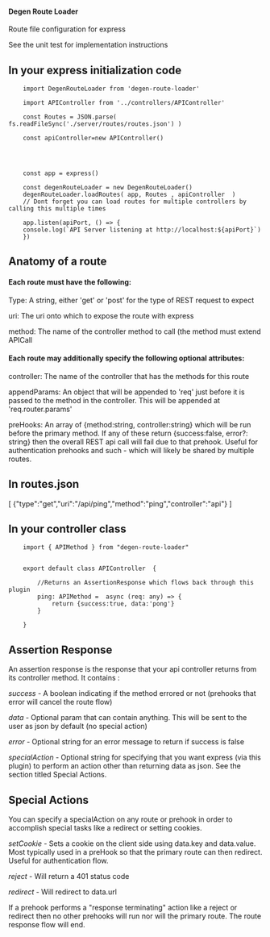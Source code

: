 #### Degen Route Loader

 Route file configuration for express 

 See the unit test for implementation instructions 


## In your express initialization code 



        import DegenRouteLoader from 'degen-route-loader'

        import APIController from '../controllers/APIController'

        const Routes = JSON.parse( fs.readFileSync('./server/routes/routes.json') )

        const apiController=new APIController()
                

       

        const app = express()
 
        const degenRouteLoader = new DegenRouteLoader()
        degenRouteLoader.loadRoutes( app, Routes , apiController  )
        // Dont forget you can load routes for multiple controllers by calling this multiple times

        app.listen(apiPort, () => {
        console.log(`API Server listening at http://localhost:${apiPort}`)
        })




## Anatomy of a route 


#### Each route must have the following: 

Type: A string, either 'get' or 'post' for the type of REST request to expect 

uri: The uri onto which to expose the route with express 

method: The name of the controller method to call (the method must extend APICall

#### Each route may additionally specify the following optional attributes: 

controller: The name of the controller that has the methods for this route 

appendParams: An object that will be appended to 'req' just before it is passed to the method in the controller.  This will be appended at 'req.router.params'

preHooks: An array of  {method:string, controller:string} which will be run before the primary method.  If any of these return {success:false, error?: string} then the overall REST api call will fail due to that prehook.  Useful for authentication prehooks and such - which will likely be shared by multiple routes.



## In routes.json 


  [ 
    {"type":"get","uri":"/api/ping","method":"ping","controller":"api"}
 ]


## In your controller class



        import { APIMethod } from "degen-route-loader"


        export default class APIController  {

            //Returns an AssertionResponse which flows back through this plugin 
            ping: APIMethod =  async (req: any) => {
                return {success:true, data:'pong'}
            }

        }



## Assertion Response 

An assertion response is the response that your api controller returns from its controller method.  It contains :

*success* - A boolean indicating if the method errored or not (prehooks that error will cancel the route flow) 

*data* - Optional param that can contain anything.  This will be sent to the user as json by default (no special action) 

*error* - Optional string for an error message to return if success is false 

*specialAction* - Optional string for specifying that you want express (via this plugin) to perform an action other than returning data as json.  See the section titled Special Actions. 




## Special Actions

You can specify a specialAction on any route or prehook in order to accomplish special tasks like a redirect or setting cookies. 

*setCookie* - Sets a cookie on the client side using data.key and data.value.   Most typically used in a preHook so that the primary route can then redirect.  Useful for authentication flow.

*reject* - Will return a 401 status code 

*redirect* - Will redirect to data.url 

If a prehook performs a "response terminating" action like a reject or redirect then no other prehooks will run nor will the primary route.  The route response flow will end.  
